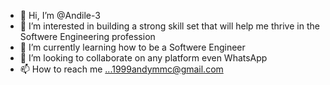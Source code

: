 - 👋 Hi, I’m @Andile-3
- 👀 I’m interested in building a strong skill set that will help me thrive in the Softwere Engineering profession
- 🌱 I’m currently learning how to be a Softwere Engineer
- 💞️ I’m looking to collaborate on any platform even WhatsApp
- 📫 How to reach me ...1999andymmc@gmail.com 

<!---
Andile-3/Andile-3 is a ✨ special ✨ repository because its `README.md` (this file) appears on your GitHub profile.
You can click the Preview link to take a look at your changes.
--->
